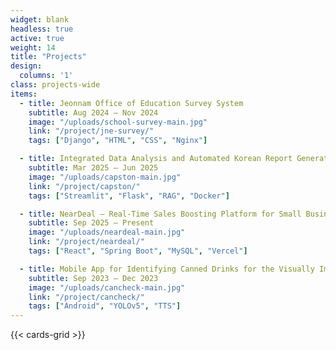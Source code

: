```yaml
---
widget: blank
headless: true
active: true
weight: 14
title: "Projects"
design:
  columns: '1'
class: projects-wide
items:
  - title: Jeonnam Office of Education Survey System
    subtitle: Aug 2024 – Nov 2024
    image: "/uploads/school-survey-main.jpg"
    link: "/project/jne-survey/"
    tags: ["Django", "HTML", "CSS", "Nginx"]

  - title: Integrated Data Analysis and Automated Korean Report Generation System
    subtitle: Mar 2025 – Jun 2025
    image: "/uploads/capston-main.jpg"
    link: "/project/capston/"
    tags: ["Streamlit", "Flask", "RAG", "Docker"]

  - title: NearDeal – Real-Time Sales Boosting Platform for Small Businesses
    subtitle: Sep 2025 – Present
    image: "/uploads/neardeal-main.jpg"
    link: "/project/neardeal/"
    tags: ["React", "Spring Boot", "MySQL", "Vercel"]

  - title: Mobile App for Identifying Canned Drinks for the Visually Impaired
    subtitle: Sep 2023 – Dec 2023
    image: "/uploads/cancheck-main.jpg"
    link: "/project/cancheck/"
    tags: ["Android", "YOLOv5", "TTS"]
---
```


{{< cards-grid >}}
